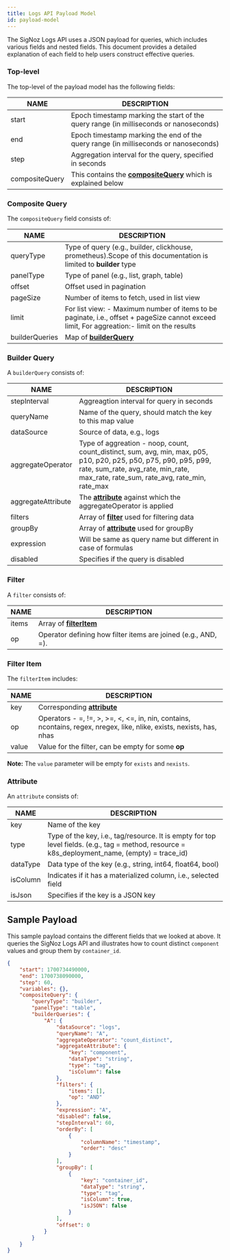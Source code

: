 ```yaml
---
title: Logs API Payload Model
id: payload-model
---
```


The SigNoz Logs API uses a JSON payload for queries, which includes various fields and nested fields. This document provides a detailed explanation of each field to help users construct effective queries.

### Top-level  

The top-level of the payload model has the following fields:

|  NAME  | DESCRIPTION  |
|---|---|
|start| Epoch timestamp marking the start of the query range (in milliseconds or nanoseconds) |
|end | Epoch timestamp marking the end of the query range (in milliseconds or nanoseconds) |
|step | Aggregation interval for the query, specified in seconds |
|compositeQuery | This contains the [**compositeQuery**](#composite-query) which is explained below |

### Composite Query

The `compositeQuery` field consists of:

|  NAME  | DESCRIPTION  |
|---|---|
|queryType| Type of query (e.g., builder, clickhouse, prometheus).Scope of this documentation is limited to **builder** type|
|panelType| Type of panel (e.g., list, graph, table) |
|offset| Offset used in pagination |
|pageSize| Number of items to fetch, used in list view |
|limit| For list view: - Maximum number of items to be paginate, i.e., offset + pageSize cannot exceed limit, For aggreation:- limit on the results  |
|builderQueries | Map of [**builderQuery**](#builder-query) |

### Builder Query

A `builderQuery` consists of:

|  NAME  | DESCRIPTION  |
|---|---|
|stepInterval| Aggreagtion interval for query in seconds |
|queryName| Name of the query, should match the key to this map value | 
|dataSource| Source of data, e.g., logs |
|aggregateOperator| Type of aggreation - noop, count, count_distinct, sum, avg, min, max, p05, p10, p20, p25, p50, p75, p90, p95, p99, rate, sum_rate, avg_rate, min_rate, max_rate, rate_sum, rate_avg, rate_min, rate_max|
|aggregateAttribute| The [**attribute**](#attribute) against which the aggregateOperator is applied |
|filters| Array of [**filter**](#filter) used for filtering data|
|groupBy| Array  of [**attribute**](#attribute) used for groupBy|
|expression| Will be same as query name but different in case of formulas|
|disabled| Specifies if the query is disabled |


### Filter

A `filter` consists of:

|  NAME  | DESCRIPTION  |
|---|---|
|items| Array of [**filterItem**](#filter-item)|
|op| Operator defining how filter items are joined (e.g., AND, =).

### Filter Item

The `filterItem` includes:

|  NAME  | DESCRIPTION  |
|---|---|
|key | Corresponding [**attribute**](#attribute) |
|op| Operators -  =, !=, >, >=, <, <=, in, nin, contains, ncontains, regex, nregex, like, nlike, exists, nexists, has, nhas |
|value | Value for the filter, can be empty for some **op** |

**Note:** The `value` parameter will be empty for `exists` and `nexists`.

### Attribute 

An `attribute` consists of:

|  NAME  | DESCRIPTION  |
|---|---|
|key| Name of the key |
|type| Type of the key, i.e., tag/resource. It is empty for top level fields. (e.g., tag = method, resource = k8s_deployment_name, (empty) = trace_id) |
|dataType| Data type of the key (e.g., string, int64, float64, bool) |
|isColumn| Indicates if it has a materialized column, i.e., selected field |
|isJson| Specifies if the key is a JSON key |

## Sample Payload

This sample payload contains the different fields that we looked at above. It queries the SigNoz Logs API and illustrates how to count distinct `component` values and group them by `container_id`.

```json
{
    "start": 1700734490000,
    "end": 1700738090000,
    "step": 60,
    "variables": {},
    "compositeQuery": {
        "queryType": "builder",
        "panelType": "table",
        "builderQueries": {
            "A": {
                "dataSource": "logs",
                "queryName": "A",
                "aggregateOperator": "count_distinct",
                "aggregateAttribute": {
                    "key": "component",
                    "dataType": "string",
                    "type": "tag",
                    "isColumn": false
                },
                "filters": {
                    "items": [],
                    "op": "AND"
                },
                "expression": "A",
                "disabled": false,
                "stepInterval": 60,
                "orderBy": [
                    {
                        "columnName": "timestamp",
                        "order": "desc"
                    }
                ],
                "groupBy": [
                    {
                        "key": "container_id",
                        "dataType": "string",
                        "type": "tag",
                        "isColumn": true,
                        "isJSON": false
                    }
                ],
                "offset": 0
            }
        }
    }
}

```